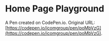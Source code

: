 # Home Page Playground

A Pen created on CodePen.io. Original URL: [https://codepen.io/icomgroup/pen/poMbVzG](https://codepen.io/icomgroup/pen/poMbVzG).


